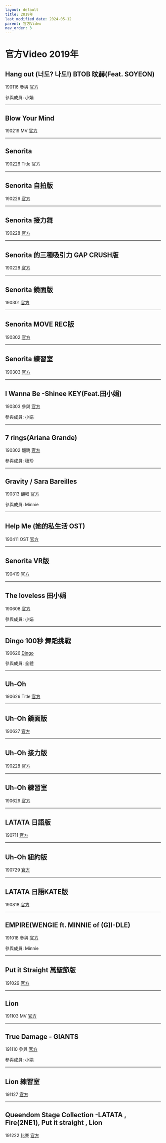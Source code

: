 ```yaml
---
layout: default
title: 2019年
last_modified_date: 2024-05-12
parent: 官方Video
nav_order: 3
---
```


# 官方Video 2019年

## Hang out (너도? 나도!) BTOB 旼赫(Feat. SOYEON)

190116 參與 [官方](https://youtube.com/watch?v=ifh4n6eRAXU)

參與成員: 小娟

---

## Blow Your Mind

190219 MV [官方](https://youtube.com/watch?v=08ATpBqlAIk)

---

## Senorita

190226 Title [官方](https://youtube.com/watch?v=G8APgeFfkAk)

---

## Senorita 自拍版

190226 [官方](https://youtube.com/watch?v=wNLx_yQ8980)

---

## Senorita 接力舞

190228 [官方](https://youtube.com/watch?v=Ecgl1Qi3Sj8)

---

## Senorita 的三種吸引力 GAP CRUSH版

190228 [官方](https://youtube.com/watch?v=9jUzFZ0leC8)

---

## Senorita 鏡面版

190301 [官方](https://youtube.com/watch?v=_DlaP6PbxQM)

---

## Senorita MOVE REC版

190302 [官方](https://youtube.com/watch?v=nhgEO_A3BdI)

---

## Senorita 練習室

190303 [官方](https://youtube.com/watch?v=rhBa2_-qw00)

---

## I Wanna Be -Shinee KEY(Feat.田小娟)

190303 參與 [官方](https://youtube.com/watch?v=_E5JtAcc3cY)

參與成員: 小娟

---

## 7 rings(Ariana Grande)

190302 翻跳 [官方](https://youtube.com/watch?v=89liyPID6Ec)

參與成員: 穗珍

---

## Gravity / Sara Bareilles

190313 翻唱 [官方](https://youtube.com/watch?v=4gxMgJSSVaQ)

參與成員: Minnie

---

## Help Me (她的私生活 OST)

190411 OST [官方](https://youtube.com/watch?v=AkcCCaDUyaU)

---

## Senorita VR版

190419 [官方](https://youtube.com/watch?v=F_ODjMXoFg8)

---

## The loveless 田小娟

190608 [官方](https://youtube.com/watch?v=0Hk8qGSoHnA)

參與成員: 小娟

---

## Dingo 100秒 舞蹈挑戰

190626 [Dingo](https://youtube.com/watch?v=x5qQ07xjRQU)

參與成員: 全體

---

## Uh-Oh

190626 Title [官方](https://youtube.com/watch?v=I66oFXdf0KU)

---

## Uh-Oh 鏡面版

190627 [官方](https://youtube.com/watch?v=GkB5Sp341DA)

---

## Uh-Oh 接力版

190228 [官方](https://youtube.com/watch?v=CdIiDaBb5v0)

---

## Uh-Oh 練習室

190629 [官方](https://youtube.com/watch?v=4pM2gaPO1rY)

---

## LATATA 日語版

190711 [官方](https://youtube.com/watch?v=PzSCnRCpM_c)

---

## Uh-Oh 紐約版

190729 [官方](https://youtube.com/watch?v=hHQc9nzKk4E)

---

## LATATA 日語KATE版

190818 [官方](https://youtube.com/watch?v=bju1EGowkKo)

---

## EMPIRE(WENGIE ft. MINNIE of (G)I-DLE)

191018 參與 [官方](https://youtube.com/watch?v=-kVhMnKuk_A)

參與成員: Minnie

---

## Put it Straight 萬聖節版

191029 [官方](https://youtube.com/watch?v=SBtF_e6XWnc)

---

## Lion

191103 MV [官方](https://youtube.com/watch?v=6oanIo_2Z4Q)

---

## True Damage - GIANTS

191110 參與 [官方](https://youtube.com/watch?v=sVZpHFXcFJw)

參與成員: 小娟

---

## Lion 練習室

191127 [官方](https://youtube.com/watch?v=FRYY-OxzRTU)

---

## Queendom Stage Collection -LATATA , Fire(2NE1), Put it straight , Lion

191222 比賽 [官方](https://youtube.com/watch?v=34agc9QaV5U)
